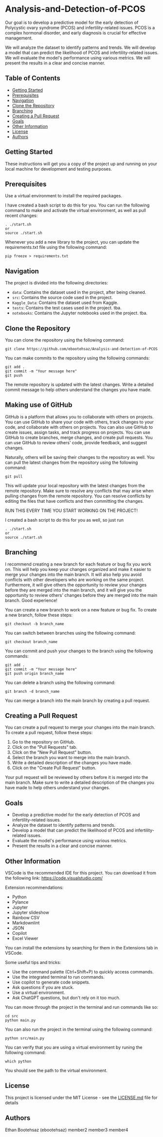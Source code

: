 # Analysis-and-Detection-of-PCOS

Our goal is to develop a predictive model for the early detection of Polycystic ovary syndrome (PCOS) and infertility-related issues. PCOS is a complex hormonal disorder, and early diagnosis is crucial for effective management.

We will analyze the dataset to identify patterns and trends. We will develop a model that can predict the likelihood of PCOS and infertility-related issues. We will evaluate the model's performance using various metrics. We will present the results in a clear and concise manner.

## Table of Contents

- [Getting Started](#getting-started)
- [Prerequisites](#prerequisites)
- [Navigation](#navigation)
- [Clone the Repository](#clone-the-repository)
- [Branching](#branching)
- [Creating a Pull Request](#creating-a-pull-request)
- [Goals](#goals)
- [Other Information](#other-information)
- [License](#license)
- [Authors](#authors)


## Getting Started

These instructions will get you a copy of the project up and running on your local machine for development and testing purposes.

## Prerequisites

Use a virtual environment to install the required packages. 

I have created a bash script to do this for you. You can run the following command to make and activate the virtual environment, as well as pull recent changes:

```
. ./start.sh
or 
source ./start.sh
```

Whenever you add a new library to the project, you can update the requirements.txt file using the following command:

```
pip freeze > requirements.txt
```

## Navigation

The project is divided into the following directories:

- `data`: Contains the dataset used in the project, after being cleaned.
- `src`: Contains the source code used in the project.
- `Kaggle_Data`: Contains the dataset used from Kaggle.
- `tests`: Contains the test cases used in the project. tba.
- `notebooks`: Contains the Jupyter notebooks used in the project. tba.

## Clone the Repository

You can clone the repository using the following command:

```
git clone https://github.com/ebootehsaz/Analysis-and-Detection-of-PCOS
```

You can make commits to the repository using the following commands:

```
git add .
git commit -m "Your message here"
git push
```

The remote repository is updated with the latest changes.
Write a detailed commit message to help others understand the changes you have made.

## Making use of GitHub

GitHub is a platform that allows you to collaborate with others on projects. You can use GitHub to share your code with others, track changes to your code, and collaborate with others on projects. You can also use GitHub to create issues, assign tasks, and track progress on projects. You can use GitHub to create branches, merge changes, and create pull requests. You can use GitHub to review others' code, provide feedback, and suggest changes. 

Naturally, others will be saving their changes to the repository as well. You can pull the latest changes from the repository using the following command:

```
git pull
```

This will update your local repository with the latest changes from the remote repository. Make sure to resolve any conflicts that may arise when pulling changes from the remote repository. You can resolve conflicts by editing the files that have conflicts and then committing the changes.

RUN THIS EVERY TIME YOU START WORKING ON THE PROJECT!

I created a bash script to do this for you as well, so just run

```
. ./start.sh
or 
source ./start.sh
```


## Branching

I recommend creating a new branch for each feature or bug fix you work on. This will help you keep your changes organized and make it easier to merge your changes into the main branch. It will also help you avoid conflicts with other developers who are working on the same project. Furthermore, it will give others the opportunity to review your changes before they are merged into the main branch, and it will give you the opportunity to review others' changes before they are merged into the main branch. Good experience!

You can create a new branch to work on a new feature or bug fix. To create a new branch, follow these steps:

```
git checkout -b branch_name
```

You can switch between branches using the following command:

```
git checkout branch_name
```

You can commit and push your changes to the branch using the following commands:

```
git add .
git commit -m "Your message here"
git push origin branch_name
```

You can delete a branch using the following command:

```
git branch -d branch_name
```

You can merge a branch into the main branch by creating a pull request.

## Creating a Pull Request

You can create a pull request to merge your changes into the main branch. To create a pull request, follow these steps:

1. Go to the repository on GitHub.
2. Click on the "Pull Requests" tab.
3. Click on the "New Pull Request" button.
4. Select the branch you want to merge into the main branch.
5. Write a detailed description of the changes you have made.
6. Click on the "Create Pull Request" button.

Your pull request will be reviewed by others before it is merged into the main branch. Make sure to write a detailed description of the changes you have made to help others understand your changes.

## Goals

- Develop a predictive model for the early detection of PCOS and infertility-related issues.
- Analyze the dataset to identify patterns and trends.
- Develop a model that can predict the likelihood of PCOS and infertility-related issues.
- Evaluate the model's performance using various metrics.
- Present the results in a clear and concise manner.


## Other Information

VSCode is the recommended IDE for this project. You can download it from the following link: https://code.visualstudio.com/

Extension recommendations:

- Python
- Pylance
- Jupyter
- Jupyter slideshow
- Rainbow CSV
- Markdownlint
- JSON
- Copilot
- Excel Viewer

You can install the extensions by searching for them in the Extensions tab in VSCode.

Some useful tips and tricks:

- Use the command palette (Ctrl+Shift+P) to quickly access commands.
- Use the integrated terminal to run commands.
- Use copilot to generate code snippets.
- Ask questions if you are stuck.
- Use a virtual environment.
- Ask ChatGPT questions, but don't rely on it too much.

You can move through the project in the terminal and run commands like so:

```
cd src
python main.py
```

You can also run the project in the terminal using the following command:

```
python src/main.py
```

You can verify that you are using a virtual environment by runing the following command:

```
which python
```

You should see the path to the virtual environment.

## License

This project is licensed under the MIT License - see the [LICENSE.md](LICENSE.md) file for details

## Authors

Ethan Bootehsaz (ebootehsaz)
member2
member3
member4